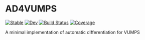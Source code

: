 # AD4VUMPS

[![Stable](https://img.shields.io/badge/docs-stable-blue.svg)](https://tangwei94.github.io/AD4VUMPS.jl/stable/)
[![Dev](https://img.shields.io/badge/docs-dev-blue.svg)](https://tangwei94.github.io/AD4VUMPS.jl/dev/)
[![Build Status](https://github.com/tangwei94/AD4VUMPS.jl/actions/workflows/CI.yml/badge.svg?branch=main)](https://github.com/tangwei94/AD4VUMPS.jl/actions/workflows/CI.yml?query=branch%3Amain)
[![Coverage](https://codecov.io/gh/tangwei94/AD4VUMPS.jl/branch/main/graph/badge.svg)](https://codecov.io/gh/tangwei94/AD4VUMPS.jl)

A minimal implementation of automatic differentiation for VUMPS 

